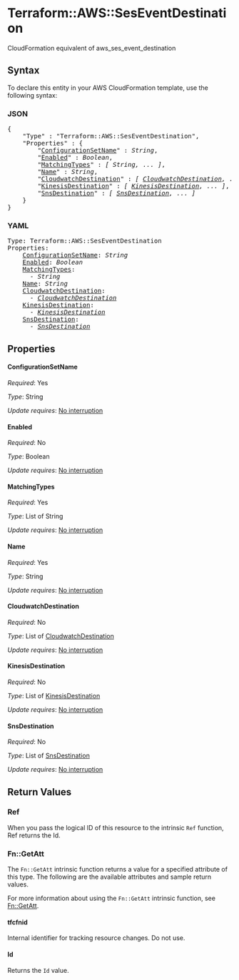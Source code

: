 # Terraform::AWS::SesEventDestination

CloudFormation equivalent of aws_ses_event_destination

## Syntax

To declare this entity in your AWS CloudFormation template, use the following syntax:

### JSON

<pre>
{
    "Type" : "Terraform::AWS::SesEventDestination",
    "Properties" : {
        "<a href="#configurationsetname" title="ConfigurationSetName">ConfigurationSetName</a>" : <i>String</i>,
        "<a href="#enabled" title="Enabled">Enabled</a>" : <i>Boolean</i>,
        "<a href="#matchingtypes" title="MatchingTypes">MatchingTypes</a>" : <i>[ String, ... ]</i>,
        "<a href="#name" title="Name">Name</a>" : <i>String</i>,
        "<a href="#cloudwatchdestination" title="CloudwatchDestination">CloudwatchDestination</a>" : <i>[ <a href="cloudwatchdestination.md">CloudwatchDestination</a>, ... ]</i>,
        "<a href="#kinesisdestination" title="KinesisDestination">KinesisDestination</a>" : <i>[ <a href="kinesisdestination.md">KinesisDestination</a>, ... ]</i>,
        "<a href="#snsdestination" title="SnsDestination">SnsDestination</a>" : <i>[ <a href="snsdestination.md">SnsDestination</a>, ... ]</i>
    }
}
</pre>

### YAML

<pre>
Type: Terraform::AWS::SesEventDestination
Properties:
    <a href="#configurationsetname" title="ConfigurationSetName">ConfigurationSetName</a>: <i>String</i>
    <a href="#enabled" title="Enabled">Enabled</a>: <i>Boolean</i>
    <a href="#matchingtypes" title="MatchingTypes">MatchingTypes</a>: <i>
      - String</i>
    <a href="#name" title="Name">Name</a>: <i>String</i>
    <a href="#cloudwatchdestination" title="CloudwatchDestination">CloudwatchDestination</a>: <i>
      - <a href="cloudwatchdestination.md">CloudwatchDestination</a></i>
    <a href="#kinesisdestination" title="KinesisDestination">KinesisDestination</a>: <i>
      - <a href="kinesisdestination.md">KinesisDestination</a></i>
    <a href="#snsdestination" title="SnsDestination">SnsDestination</a>: <i>
      - <a href="snsdestination.md">SnsDestination</a></i>
</pre>

## Properties

#### ConfigurationSetName

_Required_: Yes

_Type_: String

_Update requires_: [No interruption](https://docs.aws.amazon.com/AWSCloudFormation/latest/UserGuide/using-cfn-updating-stacks-update-behaviors.html#update-no-interrupt)

#### Enabled

_Required_: No

_Type_: Boolean

_Update requires_: [No interruption](https://docs.aws.amazon.com/AWSCloudFormation/latest/UserGuide/using-cfn-updating-stacks-update-behaviors.html#update-no-interrupt)

#### MatchingTypes

_Required_: Yes

_Type_: List of String

_Update requires_: [No interruption](https://docs.aws.amazon.com/AWSCloudFormation/latest/UserGuide/using-cfn-updating-stacks-update-behaviors.html#update-no-interrupt)

#### Name

_Required_: Yes

_Type_: String

_Update requires_: [No interruption](https://docs.aws.amazon.com/AWSCloudFormation/latest/UserGuide/using-cfn-updating-stacks-update-behaviors.html#update-no-interrupt)

#### CloudwatchDestination

_Required_: No

_Type_: List of <a href="cloudwatchdestination.md">CloudwatchDestination</a>

_Update requires_: [No interruption](https://docs.aws.amazon.com/AWSCloudFormation/latest/UserGuide/using-cfn-updating-stacks-update-behaviors.html#update-no-interrupt)

#### KinesisDestination

_Required_: No

_Type_: List of <a href="kinesisdestination.md">KinesisDestination</a>

_Update requires_: [No interruption](https://docs.aws.amazon.com/AWSCloudFormation/latest/UserGuide/using-cfn-updating-stacks-update-behaviors.html#update-no-interrupt)

#### SnsDestination

_Required_: No

_Type_: List of <a href="snsdestination.md">SnsDestination</a>

_Update requires_: [No interruption](https://docs.aws.amazon.com/AWSCloudFormation/latest/UserGuide/using-cfn-updating-stacks-update-behaviors.html#update-no-interrupt)

## Return Values

### Ref

When you pass the logical ID of this resource to the intrinsic `Ref` function, Ref returns the Id.

### Fn::GetAtt

The `Fn::GetAtt` intrinsic function returns a value for a specified attribute of this type. The following are the available attributes and sample return values.

For more information about using the `Fn::GetAtt` intrinsic function, see [Fn::GetAtt](https://docs.aws.amazon.com/AWSCloudFormation/latest/UserGuide/intrinsic-function-reference-getatt.html).

#### tfcfnid

Internal identifier for tracking resource changes. Do not use.

#### Id

Returns the <code>Id</code> value.

